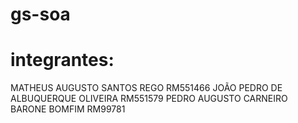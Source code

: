 # gs-soa

# integrantes:
MATHEUS AUGUSTO SANTOS REGO RM551466
JOÃO PEDRO DE ALBUQUERQUE OLIVEIRA RM551579
PEDRO AUGUSTO CARNEIRO BARONE BOMFIM RM99781
